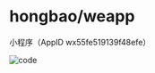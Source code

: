 # hongbao/weapp

小程序（AppID wx55fe519139f48efe）

![code](https://user-images.githubusercontent.com/8413791/36715980-a83644b8-1bd3-11e8-8c4f-f7554cc6936c.png)
